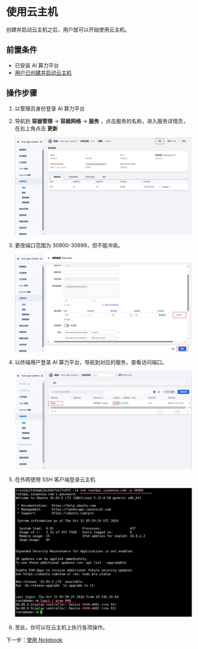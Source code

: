 # 使用云主机

创建并启动云主机之后，用户就可以开始使用云主机。

## 前置条件

- 已安装 AI 算力平台
- [用户已创建并启动云主机](./createhost.md)

## 操作步骤

1. 以管理员身份登录 AI 算力平台
1. 导航到 **容器管理** -> **容器网络** -> **服务** ，点击服务的名称，进入服务详情页，在右上角点击 **更新**

    ![service](../images/usehost01.png)

1. 更改端口范围为 30900-30999，但不能冲突。

    ![port](../images/usehost02.png)

1. 以终端用户登录 AI 算力平台，导航到对应的服务，查看访问端口。

    ![port](../images/usehost03.png)

1. 在外网使用 SSH 客户端登录云主机

    ![ssh](../images/usehost04.png)

1. 至此，你可以在云主机上执行各项操作。

下一步：[使用 Notebook](../share/notebook.md)
